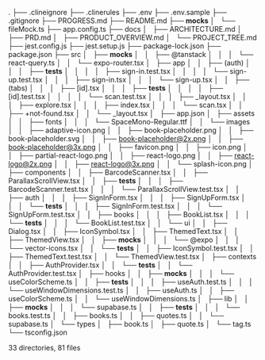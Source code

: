 .
├── .clineignore
├── .clinerules
├── .env
├── .env.sample
├── .gitignore
├── PROGRESS.md
├── README.md
├── __mocks__
│   └── fileMock.ts
├── app.config.ts
├── docs
│   ├── ARCHITECTURE.md
│   ├── PRD.md
│   ├── PRODUCT_OVERVIEW.md
│   └── PROJECT_TREE.md
├── jest.config.js
├── jest.setup.js
├── package-lock.json
├── package.json
├── src
│   ├── __mocks__
│   │   ├── @tanstack
│   │   │   └── react-query.ts
│   │   └── expo-router.tsx
│   ├── app
│   │   ├── (auth)
│   │   │   ├── __tests__
│   │   │   │   ├── sign-in.test.tsx
│   │   │   │   └── sign-up.test.tsx
│   │   │   ├── sign-in.tsx
│   │   │   └── sign-up.tsx
│   │   ├── (tabs)
│   │   │   ├── [id].tsx
│   │   │   ├── __tests__
│   │   │   │   ├── [id].test.tsx
│   │   │   │   └── scan.test.tsx
│   │   │   ├── _layout.tsx
│   │   │   ├── explore.tsx
│   │   │   ├── index.tsx
│   │   │   └── scan.tsx
│   │   ├── +not-found.tsx
│   │   └── _layout.tsx
│   ├── app.json
│   ├── assets
│   │   ├── fonts
│   │   │   └── SpaceMono-Regular.ttf
│   │   └── images
│   │       ├── adaptive-icon.png
│   │       ├── book-placeholder.png
│   │       ├── book-placeholder.svg
│   │       ├── book-placeholder@2x.png
│   │       ├── book-placeholder@3x.png
│   │       ├── favicon.png
│   │       ├── icon.png
│   │       ├── partial-react-logo.png
│   │       ├── react-logo.png
│   │       ├── react-logo@2x.png
│   │       ├── react-logo@3x.png
│   │       └── splash-icon.png
│   ├── components
│   │   ├── BarcodeScanner.tsx
│   │   ├── ParallaxScrollView.tsx
│   │   ├── __tests__
│   │   │   ├── BarcodeScanner.test.tsx
│   │   │   └── ParallaxScrollView.test.tsx
│   │   ├── auth
│   │   │   ├── SignInForm.tsx
│   │   │   ├── SignUpForm.tsx
│   │   │   └── __tests__
│   │   │       ├── SignInForm.test.tsx
│   │   │       └── SignUpForm.test.tsx
│   │   ├── books
│   │   │   ├── BookList.tsx
│   │   │   └── __tests__
│   │   │       └── BookList.test.tsx
│   │   └── ui
│   │       ├── Dialog.tsx
│   │       ├── IconSymbol.tsx
│   │       ├── ThemedText.tsx
│   │       ├── ThemedView.tsx
│   │       ├── __mocks__
│   │       │   └── @expo
│   │       │       └── vector-icons.tsx
│   │       └── __tests__
│   │           ├── IconSymbol.test.tsx
│   │           ├── ThemedText.test.tsx
│   │           └── ThemedView.test.tsx
│   ├── contexts
│   │   ├── AuthProvider.tsx
│   │   └── __tests__
│   │       └── AuthProvider.test.tsx
│   ├── hooks
│   │   ├── __mocks__
│   │   │   └── useColorScheme.ts
│   │   ├── __tests__
│   │   │   ├── useAuth.test.ts
│   │   │   └── useWindowDimensions.test.ts
│   │   ├── useAuth.ts
│   │   ├── useColorScheme.ts
│   │   └── useWindowDimensions.ts
│   ├── lib
│   │   ├── __mocks__
│   │   │   └── supabase.ts
│   │   ├── __tests__
│   │   │   └── books.test.ts
│   │   ├── books.ts
│   │   ├── quotes.ts
│   │   └── supabase.ts
│   └── types
│       ├── book.ts
│       ├── quote.ts
│       └── tag.ts
└── tsconfig.json

33 directories, 81 files
